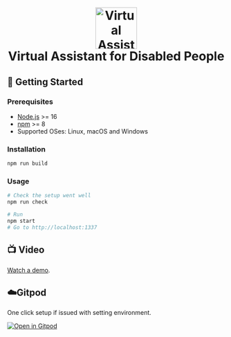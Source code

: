 
<h1 align="center">
  <img width="96" src="https://getleon.ai/img/logo.svg" alt="Virtual Assistant for Disabled People "></a><br>
  Virtual Assistant for Disabled People 
</h1>






## 🚀 Getting Started

### Prerequisites

- [Node.js](https://nodejs.org/) >= 16
- [npm](https://npmjs.com/) >= 8
- Supported OSes: Linux, macOS and Windows


### Installation

```sh
npm run build
```

### Usage
```sh
# Check the setup went well
npm run check

# Run
npm start
# Go to http://localhost:1337

```
## 📺 Video

[Watch a demo]().

## ☁️Gitpod
One click setup if issued with setting environment.

[![Open in Gitpod](https://gitpod.io/button/open-in-gitpod.svg)](https://gitpod.io/#https://github.com/leon-ai/leon)

